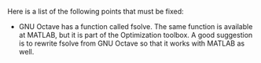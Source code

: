 Here is a list of the following points that must be fixed: 

* GNU Octave has a function called fsolve. The same function is available at MATLAB, but it is part of the Optimization toolbox. A good suggestion is to rewrite fsolve from GNU Octave so that it works with MATLAB as well.

